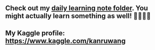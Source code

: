 ## Check out my [daily learning note folder](https://github.com/kanru-wang/notes). You might actually learn something as well! 🍰🧁🍪🍺

## My Kaggle profile: https://www.kaggle.com/kanruwang
